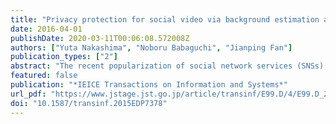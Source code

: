 ```yaml
---
title: "Privacy protection for social video via background estimation and CRF-based videographer's intention modeling"
date: 2016-04-01
publishDate: 2020-03-11T00:06:08.572008Z
authors: ["Yuta Nakashima", "Noboru Babaguchi", "Jianping Fan"]
publication_types: ["2"]
abstract: "The recent popularization of social network services (SNSs), such as YouTube, Dailymotion, and Facebook, enables people to easily publish their personal videos taken with mobile cameras. However, at the same time, such popularity has raised a new problem: video privacy. In such social videos, the privacy of people, i.e., their appearances, must be protected, but naively obscuring all people might spoil the video content. To address this problem, we focus on videographers' capture intentions. In a social video, some persons are usually essential for the video content. They are intentionally captured by the videographers, called intentionally captured persons (ICPs), and the others are accidentally framed-in (non-ICPs). Videos containing the appearances of the non-ICPs might violate their privacy. In this paper, we developed a system called BEPS, which adopts a novel conditional random field (CRF)-based method for ICP detection, as well as a novel approach to obscure non-ICPs and preserve ICPs using background estimation. BEPS reduces the burden of manually obscuring the appearances of the non-ICPs before uploading the video to SNSs. Compared with conventional systems, the following are the main advantages of BEPS: (i) it maintains the video content, and (ii) it is immune to the failure of person detection; false positives in person detection do not violate privacy. Our experimental results successfully validated these two advantages."
featured: false
publication: "*IEICE Transactions on Information and Systems*"
url_pdf: "https://www.jstage.jst.go.jp/article/transinf/E99.D/4/E99.D_2015EDP7378/_article"
doi: "10.1587/transinf.2015EDP7378"
---
```


